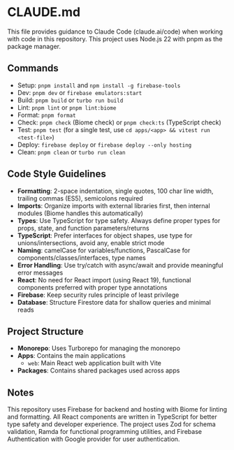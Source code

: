 # CLAUDE.md

This file provides guidance to Claude Code (claude.ai/code) when working with code in this repository. This project uses Node.js 22 with pnpm as the package manager.

## Commands
- Setup: `pnpm install` and `npm install -g firebase-tools` 
- Dev: `pnpm dev` or `firebase emulators:start`
- Build: `pnpm build` or `turbo run build`
- Lint: `pnpm lint` or `pnpm lint:biome`
- Format: `pnpm format`
- Check: `pnpm check` (Biome check) or `pnpm check:ts` (TypeScript check)
- Test: `pnpm test` (for a single test, use `cd apps/<app> && vitest run <test-file>`)
- Deploy: `firebase deploy` or `firebase deploy --only hosting`
- Clean: `pnpm clean` or `turbo run clean`

## Code Style Guidelines
- **Formatting**: 2-space indentation, single quotes, 100 char line width, trailing commas (ES5), semicolons required
- **Imports**: Organize imports with external libraries first, then internal modules (Biome handles this automatically)
- **Types**: Use TypeScript for type safety. Always define proper types for props, state, and function parameters/returns
- **TypeScript**: Prefer interfaces for object shapes, use type for unions/intersections, avoid any, enable strict mode
- **Naming**: camelCase for variables/functions, PascalCase for components/classes/interfaces, type names
- **Error Handling**: Use try/catch with async/await and provide meaningful error messages
- **React**: No need for React import (using React 19), functional components preferred with proper type annotations
- **Firebase**: Keep security rules principle of least privilege
- **Database**: Structure Firestore data for shallow queries and minimal reads

## Project Structure
- **Monorepo**: Uses Turborepo for managing the monorepo
- **Apps**: Contains the main applications
  - `web`: Main React web application built with Vite
- **Packages**: Contains shared packages used across apps

## Notes
This repository uses Firebase for backend and hosting with Biome for linting and formatting. All React components are written in TypeScript for better type safety and developer experience. The project uses Zod for schema validation, Ramda for functional programming utilities, and Firebase Authentication with Google provider for user authentication.